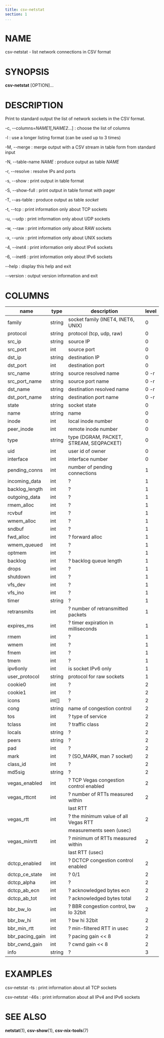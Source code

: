 ```yaml
---
title: csv-netstat
section: 1
...
```


# NAME #

csv-netstat - list network connections in CSV format

# SYNOPSIS #

**csv-netstat** [OPTION]...

# DESCRIPTION #

Print to standard output the list of network sockets in the CSV format.

-c, --columns=*NAME1*[,*NAME2*...]
:   choose the list of columns

-l
:   use a longer listing format (can be used up to 3 times)

-M, --merge
:   merge output with a CSV stream in table form from standard input

-N, --table-name *NAME*
:   produce output as table *NAME*

-r, --resolve
:   resolve IPs and ports

-s, --show
:   print output in table format

-S, --show-full
:   print output in table format with pager

-T, --as-table
:   produce output as table *socket*

-t, --tcp
:   print information only about TCP sockets

-u, --udp
:   print information only about UDP sockets

-w, --raw
:   print information only about RAW sockets

-x, --unix
:   print information only about UNIX sockets

-4, --inet4
:   print information only about IPv4 sockets

-6, --inet6
:   print information only about IPv6 sockets

--help
:   display this help and exit

--version
:   output version information and exit

# COLUMNS #

| name            | type   | description                             | level |
|-----------------|--------|-----------------------------------------|-------|
| family          | string | socket family (INET4, INET6, UNIX)      | 0     |
| protocol        | string | protocol (tcp, udp, raw)                | 0     |
| src_ip          | string | source IP                               | 0     |
| src_port        | int    | source port                             | 0     |
| dst_ip          | string | destination IP                          | 0     |
| dst_port        | int    | destination port                        | 0     |
| src_name        | string | source resolved name                    | 0  -r |
| src_port_name   | string | source port name                        | 0  -r |
| dst_name        | string | destination resolved name               | 0  -r |
| dst_port_name   | string | destination port name                   | 0  -r |
| state           | string | socket state                            | 0     |
| name            | string | name                                    | 0     |
| inode           | int    | local inode number                      | 0     |
| peer_inode      | int    | remote inode number                     | 0     |
| type            | string | type (DGRAM, PACKET, STREAM, SEQPACKET) | 0     |
| uid             | int    | user id of owner                        | 0     |
| interface       | int    | interface number                        | 0     |
| pending_conns   | int    | number of pending connections           | 1     |
| incoming_data   | int    | ?                                       | 1     |
| backlog_length  | int    | ?                                       | 1     |
| outgoing_data   | int    | ?                                       | 1     |
| rmem_alloc      | int    | ?                                       | 1     |
| rcvbuf          | int    | ?                                       | 1     |
| wmem_alloc      | int    | ?                                       | 1     |
| sndbuf          | int    | ?                                       | 1     |
| fwd_alloc       | int    | ? forward alloc                         | 1     |
| wmem_queued     | int    | ?                                       | 1     |
| optmem          | int    | ?                                       | 1     |
| backlog         | int    | ? backlog queue length                  | 1     |
| drops           | int    | ?                                       | 1     |
| shutdown        | int    | ?                                       | 1     |
| vfs_dev         | int    | ?                                       | 1     |
| vfs_ino         | int    | ?                                       | 1     |
| timer           | string | ?                                       | 1     |
| retransmits     | int    | ? number of retransmitted packets       | 1     |
| expires_ms      | int    | ? timer expiration in milliseconds      | 1     |
| rmem            | int    | ?                                       | 1     |
| wmem            | int    | ?                                       | 1     |
| fmem            | int    | ?                                       | 1     |
| tmem            | int    | ?                                       | 1     |
| ipv6only        | int    | is socket IPv6 only                     | 1     |
| user_protocol   | string | protocol for raw sockets                | 1     |
| cookie0         | int    | ?                                       | 2     |
| cookie1         | int    | ?                                       | 2     |
| icons           | int[]  | ?                                       | 2     |
| cong            | string | name of congestion control              | 2     |
| tos             | int    | ? type of service                       | 2     |
| tclass          | int    | ? traffic class                         | 2     |
| locals          | string | ?                                       | 2     |
| peers           | string | ?                                       | 2     |
| pad             | int    | ?                                       | 2     |
| mark            | int    | ? (SO_MARK, man 7 socket)               | 2     |
| class_id        | int    | ?                                       | 2     |
| md5sig          | string | ?                                       | 2     |
| vegas_enabled   | int    | ? TCP Vegas congestion control enabled  | 2     |
| vegas_rttcnt    | int    | ? number of RTTs measured within        | 2     |
|                 |        | last RTT                                |       |
| vegas_rtt       | int    | ? the minimum value of all Vegas RTT    | 2     |
|                 |        | measurements seen (usec)                |       |
| vegas_minrtt    | int    | ? minimum of RTTs measured within       | 2     |
|                 |        | last RTT (usec)                         |       |
| dctcp_enabled   | int    | ? DCTCP congestion control enabled      | 2     |
| dctcp_ce_state  | int    | ? 0/1                                   | 2     |
| dctcp_alpha     | int    | ?                                       | 2     |
| dctcp_ab_ecn    | int    | ? acknowledged bytes ecn                | 2     |
| dctcp_ab_tot    | int    | ? acknowledged bytes total              | 2     |
| bbr_bw_lo       | int    | ? BBR congestion control, bw lo 32bit   | 2     |
| bbr_bw_hi       | int    | ? bw hi 32bit                           | 2     |
| bbr_min_rtt     | int    | ? min-filtered RTT in usec              | 2     |
| bbr_pacing_gain | int    | ? pacing gain << 8                      | 2     |
| bbr_cwnd_gain   | int    | ? cwnd gain << 8                        | 2     |
| info            | string | ?                                       | 3     |

# EXAMPLES #

csv-netstat -ts
:   print information about all TCP sockets

csv-netstat -46s
:   print information about all IPv4 and IPv6 sockets

# SEE ALSO #

**netstat**(1), **csv-show**(1), **csv-nix-tools**(7)
